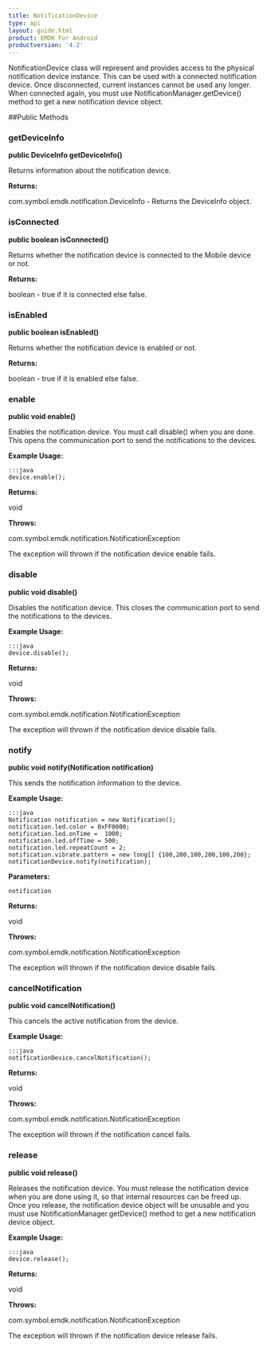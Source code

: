 ```yaml
---
title: NotificationDevice
type: api
layout: guide.html
product: EMDK For Android
productversion: '4.2'
---
```



NotificationDevice  class will represent and provides access to the physical notification device instance. This can be used with a connected notification device. Once disconnected, current instances cannot be used any longer. When connected again, you must use NotificationManager.getDevice() method to get a new notification device object.

##Public Methods

### getDeviceInfo

**public DeviceInfo getDeviceInfo()**

Returns information about the notification device.

**Returns:**

com.symbol.emdk.notification.DeviceInfo - Returns the DeviceInfo object.

### isConnected

**public boolean isConnected()**

Returns whether the notification device is connected to the Mobile device or not.

**Returns:**

boolean - true if it is connected else false.

### isEnabled

**public boolean isEnabled()**

Returns whether the notification device is enabled or not.

**Returns:**

boolean - true if it is enabled else false.

### enable

**public void enable()**

Enables the notification device. You must call disable() when you are done. This opens the communication port to send the notifications to the devices.
 
 

**Example Usage:**
	
	:::java	
	device.enable();


**Returns:**

void

**Throws:**

com.symbol.emdk.notification.NotificationException

The exception will thrown if the notification device enable fails.

### disable

**public void disable()**

Disables the notification device. This closes the communication port to send the notifications to the devices. 
 
 

**Example Usage:**
	
	:::java	
	device.disable();


**Returns:**

void

**Throws:**

com.symbol.emdk.notification.NotificationException

The exception will thrown if the notification device disable fails.

### notify

**public void notify(Notification notification)**

This sends the notification information to the device.
 
 

**Example Usage:**
	
	:::java	
	Notification notification = new Notification();
	notification.led.color = 0xFF0000;
	notification.led.onTime =  1000;
	notification.led.offTime = 500;
	notification.led.repeatCount = 2;
	notification.vibrate.pattern = new long[] {100,200,100,200,100,200};
	notificationDevice.notify(notification);


**Parameters:**

`notification`

**Returns:**

void

**Throws:**

com.symbol.emdk.notification.NotificationException

The exception will thrown if the notification device disable fails.

### cancelNotification

**public void cancelNotification()**

This cancels the active notification from the device.
 
 

**Example Usage:**
	
	:::java	
	notificationDevice.cancelNotification();


**Returns:**

void

**Throws:**

com.symbol.emdk.notification.NotificationException

The exception will thrown if the notification cancel fails.

### release

**public void release()**

Releases the notification device. You must release the notification device when you are done using it, so that internal resources can be freed up.  Once you release, the notification device object will be unusable and you must use NotificationManager.getDevice() method to get a new notification device object.
 
 

**Example Usage:**
	
	:::java	
	device.release();


**Returns:**

void

**Throws:**

com.symbol.emdk.notification.NotificationException

The exception will thrown if the notification device release fails.

